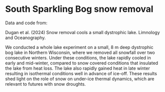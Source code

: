 # South Sparkling Bog snow removal

Data and code from:

Dugan et al. (2024) Snow removal cools a small dystrophic lake. Limnology and Oceanography. 

We conducted a whole lake experiment on a small, 8 m deep dystrophic bog lake in Northern Wisconsin, where we removed all snowfall over two consecutive winters. Under these conditions, the lake rapidly cooled in early and mid-winter, compared to snow covered conditions that insulated the lake from heat loss. The lake also rapidly gained heat in late winter resulting in isothermal conditions well in advance of ice-off. These results shed light on the role of snow on under-ice thermal dynamics, which are relevant to futures with snow droughts. 

